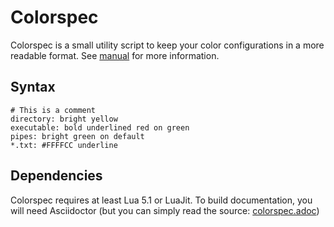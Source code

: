 # Colorspec

Colorspec is a small utility script to keep your color configurations
in a more readable format. See [manual](docs/colorspec.adoc) for more
information.

## Syntax

```
# This is a comment
directory: bright yellow
executable: bold underlined red on green
pipes: bright green on default
*.txt: #FFFFCC underline
```

## Dependencies

Colorspec requires at least Lua 5.1 or LuaJit.
To build documentation, you will need Asciidoctor
(but you can simply read the source: [colorspec.adoc](docs/colorspec.adoc))
